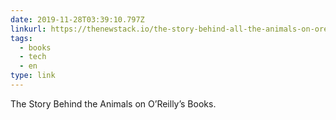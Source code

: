 ```yaml
---
date: 2019-11-28T03:39:10.797Z
linkurl: https://thenewstack.io/the-story-behind-all-the-animals-on-oreillys-book-covers/
tags:
  - books
  - tech
  - en
type: link
---
```

The Story Behind the Animals on O’Reilly’s Books.
